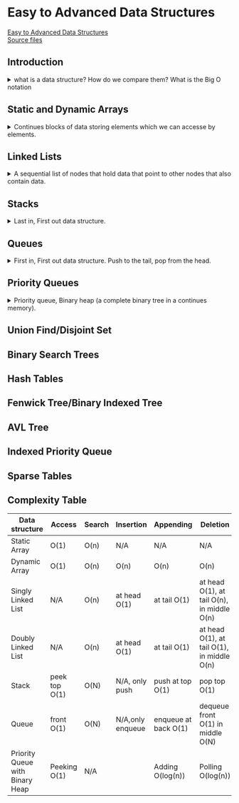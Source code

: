 <!--
ignore these words in spell check for this file
// cSpell:ignore nlex heapify
-->

# Easy to Advanced Data Structures

[Easy to Advanced Data Structures](https://www.udemy.com/course/introduction-to-data-structures/) \
[Source files](https://github.com/williamfiset/Algorithms)

## Introduction

<details>
<summary>
what is a data structure? How do we compare them? What is the Big O notation
</summary>

> - A data structure is a way of organizing data so that it can be used effectively
> - they are essential ingratiates in creating fast and powerfull algorithms
> - they help to manage and organize data
> - they make code cleaner and easier to understand

**ADT** - abstract data type:\
an abstraction of a data structure that only provides the interface that a concrete data structure must uphold. it defines how the data structure should behave and what methods it has, but not how.

| Abstraction (**ADT**) | Implementation (**DS**)                                       |
| --------------------- | ------------------------------------------------------------- |
| List                  | Dynamic array, linked List                                    |
| Queue                 | Linked list based queue, Array based queue, stack based queue |
| Map                   | Tree map, Hash map, Hash table                                |
| Vehicle               | Golf cart, Bicycle, smart car                                 |

#### Understanding Space-Time Complexity

when we compare data structures as programmers, we ask ourselves

> - "how mush **time** does this algorithm need to finish?"
> - "how much **space** does this algorithm need to finish?"

the standard notations we use is the BIG O notations.\
there is also big theta notation, but it's less important

> "Big-O Notation gives an upper bound of the complexity in the **worst** case, helping to quantify performance as the input size becomes **arbitrarily large**"

for example, in the linked list, the worst case for search is when the searched element is in the end of the list, so the complexity is linear. same for space. we only care about arbitrary large input, the rest is meaningless in theory, so factors, constants and such are ignored.

these are the common complexcities, n being the input size.

| Complexicy        | Notation     | Notes         |
| ----------------- | ------------ | ------------- |
| Constant          | O(1)         |               |
| Logarithmic       | O(log(n))    | binary search |
| Linear            | O(n)         |               |
| Liner-logarithmic | O(n log (n)) | merge sort    |
| Quadric           | O(n^2)       |               |
| Cubic             | O(n^3)       |               |
| Exponential       | O(b^n), b>1  |               |
| Factorial         | O(n!)        |               |

> "Let _f_ be a function that describes the running time of a particular algorithm for an input size _n_"

we only care about the highest exponenet size, we can ignore constants, either for additions or multiplications, in theory, it doesn't matter, because the higher order power (term) will be dominant.

$
f(n) = 7log(n)^3 + 15n^2 +2n^3 +8 \\
O(f(n))= O(n^3)
$

examples of constants time running algorithms, linear time, quadric time. logarithmic time (binary search),

- finding all subsets of a set - O(n^2)
- finding all permutations of a string -O(n!)
- sorting with mergesort - O(n log(n))
- Iterating over all the cells in a matrix with n rows and m columns -O(n\*m)

</details>

## Static and Dynamic Arrays

<details>
<summary>
Continues blocks of data storing elements which we can accesse by elements.
</summary>

The array is probably the most used data structure.

> "A static array is a fixed length container containing n elements indexable from the range \[0,n-1]"

indexable mean that each slot/index (element) can be referenced with a number. static arrays are contentious slice of memory,all the elements are adjacent.

> - Used for storing and accessing sequentail data
> - Temporarily storing objects
> - Used by IO routines as buffer
> - Lookup tables and inverse lookup tables
> - Can be used to return multiple values from a function
> - Used in dynamic programming to cache answer to subproblems

access time is constant, because they are indexable. searching is linear time (we might need to traverse everyting), we can't insert /append or delete from static arrays. in dynamic arrayes, insertion and deletion is linear (we might need to shift everything), appending is constant time (assuming their is space available).

elements in array are postion based, and we use zero base indexing. elements can be iterated over, we usually use the square brackets notation "\[index]" to denote indexing. using a negative index or an index n or larger, we should get an out of bounds exception.

dynamic arrays are also indexed, but they also offer mechanics for growing and shrinking in size, we can add elements (to the end) or insert them(at any postion), and even remove them (requires reordering the array, or even shrinking it).

wc can implement a dynamic array with an underlying static array, when we need to add more elements, we create a new static array and copy all elements.

java source code implementation. the only intersting part is the implementation of the iterator.

</details>

## Linked Lists

<details>
<summary>
A sequential list of nodes that hold data that point to other nodes that also contain data.
</summary>

Each node contains data and a reference to the next node, the last node has a reference to null. used for separate chaining in hash tables and when implementing graphs.

terminology:

- head - the first node in a linked list
- tail - the last node in a linked list
- pointer - also called reference, tells us who the next node is
- node - a structure containing both the data and the pointer to the next node

A doubly linked list holds an additional pointer to the previous node, it makes traversal easier (going backwards is possible), but requires more space. doubly linked list also keep the tail exposed, so we can traverse it backwards, and removing nodes can be done in a constant time.

inserting - travel until we find where we want to insert the next node, stich it together.

```
inserted = new NODE(value)
inserted->next = current->next
current->next = inserted;
```

doubly linked list is similar, but with a lot more stiching to be done (we can't forget the 'previous' pointer)

```
inserted = new NODE(value)
inserted->next = current->next
inserted->prev = current
current->next = inserted;
inserted->next->prev = inserted
```

removing elements from a singly linked list, we can either use two pointers, with one lagging behind, so when the first pointer matches the node to remove, we can stich the nodes together, we can also use a trick that we use one travesal pointer, and when we find the element to remove, we swap the contents with the content of the next node and then we can safely remove the next on.

```
currentNode;
nodeBefore;
nodeBefore->next = curretNode->next;
delete currentNode;
```

removing a node from a doubly linked list is easier, once we find the node, we simply stich the previous and the next nodes together.

```
currentNode->prev->next = currentNode->next;
currentNode->next->prev = currentNode->prev;
delete currentNode;
```

in singly linked list, we can't elements from the tail easily, we need to reach it each time. in a doubly linked list we can always get the previous element so we can fix the tail.

java source code implementation. uses a NODE\<T> class. size is stored (not calculated). edge cases are removing when there is only one element. removing nodes by index (possible, just usually not exposed), another iterator implementation

</details>

## Stacks

<details>
<summary>
Last in, First out data structure.
</summary>

LIFO - last in, first out. push, pop, and peek.

> "one ended linear data structure which models a real world stack by having two primary operations, namely **push** and **pop**."

stacks are used in text editors, to undo operations, to keep track of matching brackets, used in programming to model recursion, using Depth First Search (DFS) on a graph.

getting the size is O(1), searching is O(N), because we need to pop all elements, and then push them back.

Example of using a stack to match brackets:\
every left bracket we find, we push to the stack, for a right brackets, we check if the stack not empty, and we check the top of the stack, if the top of the stack is the same type of the incoming bracket, we pop and continue. if they don't match then there is a problem, no need to check anymore. in the end we check that the stack is empty at the end of the operation.

Tower of Hanoi:\
moving elemens from stacks with constraints.

Stacks are usually implemented with arrays, linked list or double linked list. we have a head, and each time we add an element, we add it before the head, and it becomes the new head. popping an element is removing the head and setting the head to what is wasp pointing to. if we use an array then we keep track of the index of the last added element.

java source code implementation. uses a doubly linked list, nothing intresting.

</details>

## Queues

<details>
<summary>
First in, First out data structure. Push to the tail, pop from the head.
</summary>

FIFO - First in, first out.

> "Linear data structure which models a real world queues by having two primary operations, namely **enqueue** and **dequeue**."

we can enqueue (push element to the back), or dequeue (remove from front). terminology can be inconsistent, "enqueuing = adding = offering - pushing to the back", while "dequeue = polling = pop front = removing".

we always have a front and a back back end.

queues are used to model Breadth First Search (BFS) graph traversal, to keep track of a limited number of elements, to manage requests in order.

### Breadth First Search (BFS)

we have a graph, for every element, we (enqueue) push all the connections of the node into the queue, and then search from the front element (dequeue it) and repeat this until the queue is empty. in this pseudo code we modify the elements.

```pseudo
Let Q be a Queue
Q.enqueue(starting_model)
starting_node.visited = true
While Q is not Empty Do:
    node = Q.dequeue()
    For neighbor in neighbors(node):
        If neighbor as not been visited:
            neighbot.visited = true;
            Q.enqueue(neighbor)
```

### Implementations

We can implement queues with arrays (circular buffer?), or with linked lists. for a singly linked list, we add(enqueue) at the tail (back), and we pop (dequeue) from the head, each time we move the head forward.

java source code implementation. uses a doubly linked list, nothing intresting.

</details>

## Priority Queues

<details>
<summary>
Priority queue, Binary heap (a complete binary tree in a continues memory).
</summary>

Priority queues and heaps. Min and Max priority queues, binary heaps (sinking and swimming, sift down and sift up, bubble up and bubble down).

> "An ADT that operates similarly to a regular queue, except that **each elements has a certain priority**. The priority of the elements in the priority queue determines the order in which elements are removed from it"
>
> Priority queues can only hold elements that are comparable (support ordering, usually the 'less than' operator).

example with numbers, taking the smallest number.

we implement this ADT with a **heap**.

> - "A heap is a **tree** based DS that satisfies the **heap invariant** (the heap property): If A is a parent node of B then A is ordered with respect to B for all nodes A, B in the heap."
> - this means that the value of the parent node is always at the same relation to all of it's child nodes.
> - in a max heap, the parent node is always larger than than the child nodes, and in a min heap, always smaller. there is no defined relation between sibling nodes.

the heap helps us implement the priority queue. heaps aren't necessarily binary, they must be trees (can't contain cycles).

Priority queues usages:

- certain implementations of Dijkstras's shortest path algorithm.
- anytime we dynamically use 'get next best' or 'next worst'.
- Huffman encoding (lossless data compression).
- Best First Search algorithms such as **A\***.
- Minimum Spanning Tree algorithms/

complexity:

- construction is O(n) - from linear array, basis for heap sort.
- polling is O(log(n)) - take the root, might require reordering the heap to maintain the heap invariant.
- peeking is O(1) - without removing.
- adding is O(log(n)) - might need to reshuffle the heap.
- naive removing O(n)
- advanced removing (with hash table) O(log(n))
- naive contains O(n)
- advance contains (with has table) O(1)

as we can see, we can use a hash table to optmize some methods. this will be covered later.

### Turning Min Priority queue into a max Priority queue

most libraries provide just one of these two, either a max or a min priority queue. if we want the other, we need to make it ourselves. one way to hack this is to provide the comparable function and negate it. the other way is to negate the numbers before inserting them and when removing them. this works for signed numbers, not so much for classes or unsigned numbers.\
for strings, suppose we have compartoar _lex_,and it' negation _nlex_, s1 and s2 are strings, to get nlex we simply negate the value of lex (multiplying by -1).

### Inserting elements to binary heap

we use binary heaps for priority queues because it usually gives the best time complexity (better than linked list). There are many types of heaps(binary, fibonacci, binomial, pairing...).

> - "A binary is a binary tree that supports the heap in variant. in a binary tree, every node has exactly two children".
> - even leafs have exactly two children, its just that those children are null.
> - "A complete binary tree is a tree in which at every level, except possibly the last, is completely filled and all the nodes are as far left as possbile"

a canonical way of representing the complete tree haps is with an array. this gives us fast operations, as long as we maintain the structure of the complete binary tree.

- level 0 : index 0 (1)
- level 1 : index 1,2 (2)
- level 2 : index 3,4,5,6 (4)
- level 3 : index 7,8,9,10,11,12,13,14 (8)

> "let i be the parent node index:
>
> - left child index: 2i +1
> - right child index: 2i + 2
>
> (assuming zero based)"

- level 0 : 0 -> \[1,2]
- level 1 : 1 -> \[3,4], 2 -> \[5,6]
- level 2 : index 3 -> \[7,8], 4 -> \[9,10], 5 -> \[11,12], 6 -> \[13,14]

when we add nodes, we should manitain the heap invariants, we always add the new element at the lowest, first empty position, and from there we start bubbling up if needed. if the element is larger than parent, swap with parent, contniue to do so until we no longer violate the heap invariant.

### Removing elements from binary heap

removing the root is called polling, we don't need to search for the index, it's always the top element at index 0. to remove the root, we swap it with the last element index, remove the last element (which contained the previous root). and now that we are violating the heap invariant, we start bubbling down. we look at the children and swap with the smallest (prefring the left node), continue doing so.\
if we want to remove an element which isn't the root, we first search for it in the tree (linear search), we swap it with the last node, and do a bubble up again.\
we always work with swapping the last element and then bubbling up and down.

- polling is O(log(n)) - we know where the root is, and we do one operations per tree level.
- removing is O(n), we first search for the element, and then we perform the bubbling operations from that point.
- there is actually a better way to remove element.
  > "The inefficiency of the removal algorithm comes from the fact that we have to perform a linear search to find out where the an element is indexed at. What if instead we did a lookup using a _Hashtable_ to find out where a node is indexed at?\
  > A _hashtable_ provides constant time lookup and update for mapping from a key (the node value) to a value (the index)"

every value is mapped to the index, we can map the value to several indices with a set or tree set of indexes. at each bubbling operations we swap the values in both trees (data tree and index tree).

### Implementations

java implementations, using a comparable interface, heap size (last added index), heap capacity (which can grow), the '_heapify_' process (complexity of O(n)), we also have a map for the indices, which we use for checking if a heap contains an element, and for removing elements. swim is bubble up, sink is bubble down. swapping requires additional overhead for swapping the index map. when we remove from the middle of the heap we first check sinking, ad afterwards we check swimming.

</details>

## Union Find/Disjoint Set

## Binary Search Trees

## Hash Tables

## Fenwick Tree/Binary Indexed Tree

## AVL Tree

## Indexed Priority Queue

## Sparse Tables

## Complexity Table

| Data structure                  | Access        | Search | Insertion        | Appending            | Deletion                                   |
| ------------------------------- | ------------- | ------ | ---------------- | -------------------- | ------------------------------------------ |
| Static Array                    | O(1)          | O(n)   | N/A              | N/A                  | N/A                                        |
| Dynamic Array                   | O(1)          | O(n)   | O(n)             | O(n)                 | O(n)                                       |
| Singly Linked List              | N/A           | O(n)   | at head O(1)     | at tail O(1)         | at head O(1), at tail O(n), in middle O(n) |
| Doubly Linked List              | N/A           | O(n)   | at head O(1)     | at tail O(1)         | at head O(1), at tail O(1), in middle O(n) |
| Stack                           | peek top O(1) | O(N)   | N/A, only push   | push at top O(1)     | pop top O(1)                               |
| Queue                           | front O(1)    | O(N)   | N/A,only enqueue | enqueue at back O(1) | dequeue front O(1) in middle O(N)          |
| Priority Queue with Binary Heap | Peeking O(1)  | N/A    |                  | Adding O(log(n))     | Polling O(log(n))                          |
